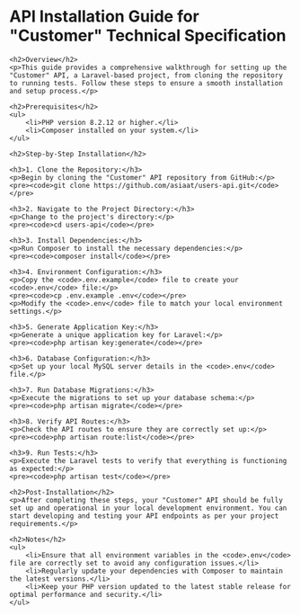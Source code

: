 <!DOCTYPE html>
<html lang="en">
<head>
    <meta charset="UTF-8">
    <meta name="viewport" content="width=device-width, initial-scale=1.0">
    <title>Customer API Installation Guide</title>
</head>
<body>
    <h1>API Installation Guide for "Customer" Technical Specification</h1>

    <h2>Overview</h2>
    <p>This guide provides a comprehensive walkthrough for setting up the "Customer" API, a Laravel-based project, from cloning the repository to running tests. Follow these steps to ensure a smooth installation and setup process.</p>

    <h2>Prerequisites</h2>
    <ul>
        <li>PHP version 8.2.12 or higher.</li>
        <li>Composer installed on your system.</li>
    </ul>

    <h2>Step-by-Step Installation</h2>

    <h3>1. Clone the Repository:</h3>
    <p>Begin by cloning the "Customer" API repository from GitHub:</p>
    <pre><code>git clone https://github.com/asiaat/users-api.git</code></pre>

    <h3>2. Navigate to the Project Directory:</h3>
    <p>Change to the project's directory:</p>
    <pre><code>cd users-api</code></pre>

    <h3>3. Install Dependencies:</h3>
    <p>Run Composer to install the necessary dependencies:</p>
    <pre><code>composer install</code></pre>

    <h3>4. Environment Configuration:</h3>
    <p>Copy the <code>.env.example</code> file to create your <code>.env</code> file:</p>
    <pre><code>cp .env.example .env</code></pre>
    <p>Modify the <code>.env</code> file to match your local environment settings.</p>

    <h3>5. Generate Application Key:</h3>
    <p>Generate a unique application key for Laravel:</p>
    <pre><code>php artisan key:generate</code></pre>

    <h3>6. Database Configuration:</h3>
    <p>Set up your local MySQL server details in the <code>.env</code> file.</p>

    <h3>7. Run Database Migrations:</h3>
    <p>Execute the migrations to set up your database schema:</p>
    <pre><code>php artisan migrate</code></pre>

    <h3>8. Verify API Routes:</h3>
    <p>Check the API routes to ensure they are correctly set up:</p>
    <pre><code>php artisan route:list</code></pre>

    <h3>9. Run Tests:</h3>
    <p>Execute the Laravel tests to verify that everything is functioning as expected:</p>
    <pre><code>php artisan test</code></pre>

    <h2>Post-Installation</h2>
    <p>After completing these steps, your "Customer" API should be fully set up and operational in your local development environment. You can start developing and testing your API endpoints as per your project requirements.</p>

    <h2>Notes</h2>
    <ul>
        <li>Ensure that all environment variables in the <code>.env</code> file are correctly set to avoid any configuration issues.</li>
        <li>Regularly update your dependencies with Composer to maintain the latest versions.</li>
        <li>Keep your PHP version updated to the latest stable release for optimal performance and security.</li>
    </ul>
</body>
</html>
